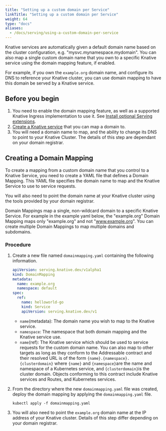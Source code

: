 ```yaml
---
title: "Setting up a custom domain per Service"
linkTitle: "Setting up a custom domain per Service"
weight: 64
type: "docs"
aliases:
  - /docs/serving/using-a-custom-domain-per-service
---
```


Knative services are automatically given a default domain name based on the
cluster configuration, e.g. "mysvc.mynamespace.mydomain". You can also map a
single custom domain name that you own to a specific Knative service using the
domain mapping feature, if enabled.

For example, if you own the `example.org` domain name, and configure its DNS
to reference your Knative cluster, you can use domain mapping to
have this domain be served by a Knative service.

## Before you begin

1. You need to enable the domain mapping feature, as well as a supported Knative
   Ingress implementation to use it. See [Install optional Serving extensions](../install/install-extensions.md#install-optional-serving-extensions).
1. [Create a Knative service](../serving/services/creating-services) that you can map a domain to.
1. You will need a domain name to map, and the ability to change its DNS to
   point to your Knative Cluster. The details of this step are dependant on
   your domain registrar.

## Creating a Domain Mapping

To create a mapping from a custom domain name that you control to a Knative
Service, you need to create a YAML file that defines a Domain Mapping. This
YAML file specifies the domain name to map and the Knative Service to use to
service requests.

You will also need to point the domain name at your Knative cluster using the
tools provided by your domain registrar.

Domain Mappings map a single, non-wildcard domain to a specific Knative
Service. For example in the example yaml below, the "example.org" Domain
Mapping maps only "example.org" and not "www.example.org". You can create
multiple Domain Mappings to map multiple domains and subdomains.

### Procedure

1. Create a new file named `domainmapping.yaml` containing the following information.

   ```yaml
   apiVersion: serving.knative.dev/v1alpha1
   kind: DomainMapping
   metadata:
     name: example.org
     namespace: default
   spec:
     ref:
       name: helloworld-go
       kind: Service
       apiVersion: serving.knative.dev/v1
   ```

   - `name`(metadata): The domain name you wish to map to the Knative service.
   - `namespace`: The namespace that both domain mapping and the Knative service use.
   - `name`(ref): The Knative service which should be used to service requests
     for the custom domain name. You can also map to other targets as long as
     they conform to the Addressable contract and their resolved URL is of the form `{name}.{namespace}.{clusterdomain}` where `{name}` and `{namespace}`are the name and namespace of a Kubernetes service, and `{clusterdomain}`is the cluster domain. Objects conforming to this contract include Knative services and Routes, and Kubernetes services.

1. From the directory where the new `domainmapping.yaml` file was created,
   deploy the domain mapping by applying the `domainmapping.yaml` file.

   ```
   kubectl apply -f domainmapping.yaml
   ```

1. You will also need to point the `example.org` domain name at the IP
   address of your Knative cluster. Details of this step differ depending on
   your domain registrar.
